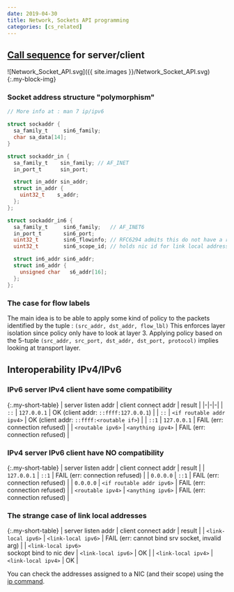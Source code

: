 ```yaml
---
date: 2019-04-30
title: Network, Sockets API programming
categories: [cs_related]
---
```


## [Call sequence][0] for server/client

![Network_Socket_API.svg]({{ site.images }}/Network_Socket_API.svg){:.my-block-img}

### Socket address structure "polymorphism"

```c
// More info at : man 7 ip/ipv6

struct sockaddr {
  sa_family_t     sin6_family; 
  char sa_data[14];
}

struct sockaddr_in {
  sa_family_t    sin_family; // AF_INET
  in_port_t      sin_port;

  struct in_addr sin_addr;
  struct in_addr {
    uint32_t    s_addr;
  };
};

struct sockaddr_in6 {
  sa_family_t     sin6_family;   // AF_INET6
  in_port_t       sin6_port;
  uint32_t        sin6_flowinfo; // RFC6294 admits this do not have a really consistent semantic
  uint32_t        sin6_scope_id; // holds nic id for link local addresses

  struct in6_addr sin6_addr;
  struct in6_addr {
    unsigned char   s6_addr[16];
  };
};
```

### The case for flow labels

The main idea is to be able to apply some kind of policy to the packets identified by the tuple : `(src_addr, dst_addr, flow_lbl)`
This enforces layer isolation since policy only have to look at layer 3. Applying policy based on the 5-tuple `(src_addr, src_port, dst_addr, dst_port, protocol)`
implies looking at transport layer.


## Interoperability IPv4/IPv6

### IPv6 server IPv4 client have some compatibility

{:.my-short-table}
| server listen addr | client connect addr | result |
|-|-|-|
| `::`                | `127.0.0.1`               | OK (client addr: `::ffff:127.0.0.1`) |
| `::`                | `<if routable addr ipv4>` | OK (client addr: `::ffff:<routable if>`) |
| `::1`               | `127.0.0.1`               | FAIL (err: connection refused) |
| `<routable ipv6>`   | `<anything ipv4>`         | FAIL (err: connection refused) |

### IPv4 server IPv6 client have NO compatibility

{:.my-short-table}
| server listen addr | client connect addr | result |
| `127.0.0.1`         | `::1`                     | FAIL (err: connection refused) |
| `0.0.0.0`           | `::1`                     | FAIL (err: connection refused) |
| `0.0.0.0`           | `<if routable addr ipv6>` | FAIL (err: connection refused) |
| `<routable ipv4>`   | `<anything ipv6>`         | FAIL (err: connection refused) |

### The strange case of link local addresses

{:.my-short-table}
| server listen addr | client connect addr | result |
| `<link-local ipv6>` | `<link-local ipv6>`       | FAIL (err: cannot bind srv socket, invalid arg) |
| `<link-local ipv6>`<br/>sockopt bind to nic dev | `<link-local ipv6>`       | OK |
| `<link-local ipv4>` | `<link-local ipv4>`       | OK |

You can check the addresses assigned to a NIC (and their scope) using the [ip command][1].

[0]:https://beej.us/guide/bgnet/html/multi/index.html
[1]:https://access.redhat.com/articles/ip-command-cheat-sheet

